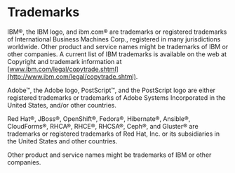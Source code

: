 # Trademarks

IBM®, the IBM logo, and ibm.com® are trademarks or registered trademarks of International Business Machines Corp., registered in many jurisdictions worldwide. Other product and service names might be trademarks of IBM or other companies. A current list of IBM trademarks is available on the web at Copyright and trademark information at [www.ibm.com/legal/copytrade.shtml](http://www.ibm.com/legal/copytrade.shtml).

Adobe™, the Adobe logo, PostScript™, and the PostScript logo are either registered trademarks or trademarks of Adobe Systems Incorporated in the United States, and/or other countries.

Red Hat®, JBoss®, OpenShift®, Fedora®, Hibernate®, Ansible®, CloudForms®, RHCA®, RHCE®, RHCSA®, Ceph®, and Gluster® are trademarks or registered trademarks of Red Hat, Inc. or its subsidiaries in the United States and other countries.

Other product and service names might be trademarks of IBM or other companies.

